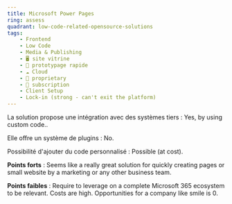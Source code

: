 ```yaml
---
title: Microsoft Power Pages
ring: assess
quadrant: low-code-related-opensource-solutions
tags:
    - Frontend
    - Low Code
    - Media & Publishing
    - 🖥️ site vitrine
    - 👷 prototypage rapide
    - ☁️ Cloud
    - 🔐 proprietary
    - 🔁 subscription
    - Client Setup
    - Lock-in (strong - can't exit the platform)
---
```


La solution propose une intégration avec des systèmes tiers : Yes, by using custom code..

Elle offre un système de plugins : No.

Possibilité d'ajouter du code personnalisé : Possible (at cost).

**Points forts** : Seems like a really great solution for quickly creating pages or small website by a marketing or any other business team.

**Points faibles** : Require to leverage on a complete Microsoft 365 ecosystem to be relevant. Costs are high. Opportunities for a company like smile is 0.
